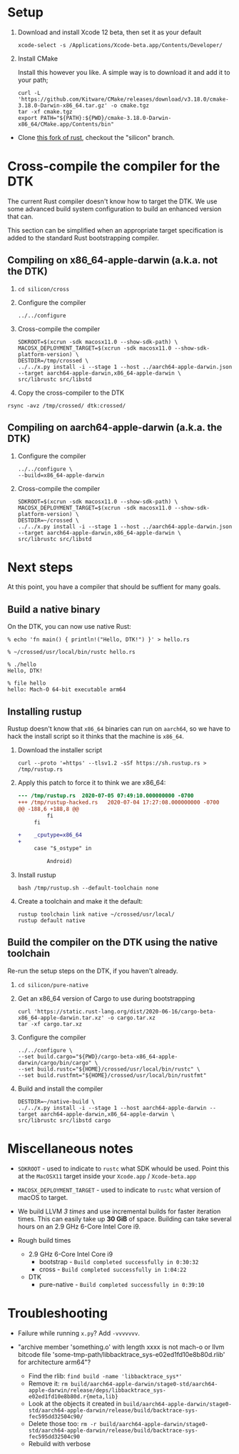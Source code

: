 # Setup

1. Download and install Xcode 12 beta, then set it as your default

    ```
    xcode-select -s /Applications/Xcode-beta.app/Contents/Developer/
    ```

1. Install CMake

    Install this however you like. A simple way is to download it and add it to your path;

    ```
    curl -L 'https://github.com/Kitware/CMake/releases/download/v3.18.0/cmake-3.18.0-Darwin-x86_64.tar.gz' -o cmake.tgz
    tar -xf cmake.tgz
    export PATH="${PATH}:${PWD}/cmake-3.18.0-Darwin-x86_64/CMake.app/Contents/bin"
    ```

- Clone [this fork of rust][fork], checkout the "silicon" branch.

[fork]: https://github.com/shepmaster/rust

# Cross-compile the compiler for the DTK

The current Rust compiler doesn't know how to target the DTK. We use
some advanced build system configuration to build an enhanced version
that can.

This section can be simplified when an appropriate target
specification is added to the standard Rust bootstrapping compiler.

## Compiling on x86_64-apple-darwin (a.k.a. not the DTK)

1. `cd silicon/cross`

1. Configure the compiler

    ```
    ../../configure
    ```

1. Cross-compile the compiler

    ```
    SDKROOT=$(xcrun -sdk macosx11.0 --show-sdk-path) \
    MACOSX_DEPLOYMENT_TARGET=$(xcrun -sdk macosx11.0 --show-sdk-platform-version) \
    DESTDIR=/tmp/crossed \
    ../../x.py install -i --stage 1 --host ../aarch64-apple-darwin.json --target aarch64-apple-darwin,x86_64-apple-darwin \
    src/librustc src/libstd
    ```

1. Copy the cross-compiler to the DTK

```
rsync -avz /tmp/crossed/ dtk:crossed/
```

## Compiling on aarch64-apple-darwin (a.k.a. the DTK)

1. Configure the compiler

    ```
    ../../configure \
    --build=x86_64-apple-darwin
    ```

1. Cross-compile the compiler

    ```
    SDKROOT=$(xcrun -sdk macosx11.0 --show-sdk-path) \
    MACOSX_DEPLOYMENT_TARGET=$(xcrun -sdk macosx11.0 --show-sdk-platform-version) \
    DESTDIR=~/crossed \
    ../../x.py install -i --stage 1 --host ../aarch64-apple-darwin.json --target aarch64-apple-darwin,x86_64-apple-darwin \
    src/librustc src/libstd
    ```

# Next steps

At this point, you have a compiler that should be suffient for many goals.

## Build a native binary

On the DTK, you can now use native Rust:

```
% echo 'fn main() { println!("Hello, DTK!") }' > hello.rs

% ~/crossed/usr/local/bin/rustc hello.rs

% ./hello
Hello, DTK!

% file hello
hello: Mach-O 64-bit executable arm64
```

## Installing rustup

Rustup doesn't know that `x86_64` binaries can run on `aarch64`, so we
have to hack the install script so it thinks that the machine is
`x86_64`.

1. Download the installer script

    ```
    curl --proto '=https' --tlsv1.2 -sSf https://sh.rustup.rs > /tmp/rustup.rs
    ```

1. Apply this patch to force it to think we are x86_64:

    ```diff
    --- /tmp/rustup.rs  2020-07-05 07:49:10.000000000 -0700
    +++ /tmp/rustup-hacked.rs   2020-07-04 17:27:08.000000000 -0700
    @@ -188,6 +188,8 @@
             fi
         fi

    +    _cputype=x86_64
    +
         case "$_ostype" in

             Android)
    ```

1. Install rustup

    ```
    bash /tmp/rustup.sh --default-toolchain none
    ```

1. Create a toolchain and make it the default:

    ```
    rustup toolchain link native ~/crossed/usr/local/
    rustup default native
    ```

## Build the compiler on the DTK using the native toolchain

Re-run the setup steps on the DTK, if you haven't already.

1. `cd silicon/pure-native`

1. Get an x86_64 version of Cargo to use during bootstrapping

    ```
    curl 'https://static.rust-lang.org/dist/2020-06-16/cargo-beta-x86_64-apple-darwin.tar.xz' -o cargo.tar.xz
    tar -xf cargo.tar.xz
    ```

1. Configure the compiler

    ```
    ../../configure \
    --set build.cargo="${PWD}/cargo-beta-x86_64-apple-darwin/cargo/bin/cargo" \
    --set build.rustc="${HOME}/crossed/usr/local/bin/rustc" \
    --set build.rustfmt="${HOME}/crossed/usr/local/bin/rustfmt"
    ```

1. Build and install the compiler

    ```
    DESTDIR=~/native-build \
    ../../x.py install -i --stage 1 --host aarch64-apple-darwin --target aarch64-apple-darwin,x86_64-apple-darwin \
    src/librustc src/libstd cargo
    ```

# Miscellaneous notes

- `SDKROOT` - used to indicate to `rustc` what SDK whould be
  used. Point this at the `MacOSX11` target inside your `Xcode.app` /
  `Xcode-beta.app`

- `MACOSX_DEPLOYMENT_TARGET` - used to indicate to `rustc` what
  version of macOS to target.

- We build LLVM *3 times* and use incremental builds for faster
  iteration times. This can easily take up **30 GiB** of
  space. Building can take several hours on an 2.9 GHz 6-Core Intel
  Core i9.

- Rough build times
  - 2.9 GHz 6-Core Intel Core i9
    - bootstrap - `Build completed successfully in 0:30:32`
    - cross - `Build completed successfully in 1:04:22`
  - DTK
    - pure-native - `Build completed successfully in 0:39:10`

# Troubleshooting

- Failure while running `x.py`? Add `-vvvvvvv`.

- "archive member 'something.o' with length xxxx is not mach-o or llvm bitcode file 'some-tmp-path/libbacktrace_sys-e02ed1fd10e8b80d.rlib' for architecture arm64"?
  - Find the rlib: `find build -name 'libbacktrace_sys*'`
  - Remove it: `rm build/aarch64-apple-darwin/stage0-std/aarch64-apple-darwin/release/deps/libbacktrace_sys-e02ed1fd10e8b80d.r{meta,lib}`
  - Look at the objects it created in `build/aarch64-apple-darwin/stage0-std/aarch64-apple-darwin/release/build/backtrace-sys-fec595dd32504c90/`
  - Delete those too: `rm -r build/aarch64-apple-darwin/stage0-std/aarch64-apple-darwin/release/build/backtrace-sys-fec595dd32504c90`
  - Rebuild with verbose
